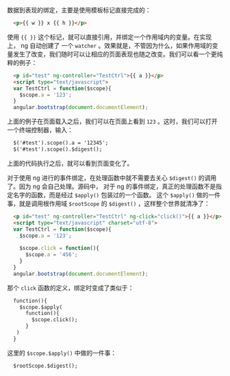 数据到表现的绑定，主要是使用模板标记直接完成的：

```html
  <p>{{ w }} x {{ h }}</p>
```

使用 `{{ }}` 这个标记，就可以直接引用，并绑定一个作用域内的变量。在实现上， ng 自动创建了
一个 `watcher` 。效果就是，不管因为什么，如果作用域的变量发生了改变，我们随时可以让相应的页面表现也随之改变。我们可以看一个更纯粹的例子：

```html
  <p id="test" ng-controller="TestCtrl">{{ a }}</p>  
  <script type="text/javascript">  
  var TestCtrl = function($scope){  
    $scope.a = '123'; 
  }  
  angular.bootstrap(document.documentElement);  
```

上面的例子在页面载入之后，我们可以在页面上看到 `123` 。这时，我们可以打开一个终端控制器，输入：

```html
  $('#test').scope().a = '12345';  
  $('#test').scope().$digest();
```

上面的代码执行之后，就可以看到页面变化了。  


对于使用 ng 进行的事件绑定，在处理函数中就不需要去关心 `$digest()` 的调用了。因为 ng 会自己处理。源码中，
对于 ng 的事件绑定，真正的处理函数不是指定名字的函数，而是经过 `$apply()` 包装过的一个函数。
这个 `$apply()` 做的一件事，就是调用根作用域 `$rootScope` 的 `$digest()` ，这样整个世界就清净了：

```html
  <p id="test" ng-controller="TestCtrl" ng-click="click()">{{ a }}</p>  
  <script type="text/javascript" charset="utf-8">
  var TestCtrl = function($scope){  
    $scope.a = '123';  
	
	$scope.click = function(){  
	  $scope.a = '456';  
	}  
  }
  angular.bootstrap(document.documentElement);  
```

那个 `click` 函数的定义，绑定时变成了类似于：  

```html
  function(){  
    $scope.$apply(  
	  function(){  
	    $scope.click();  
	  }
   )
  }   
```

这里的 `$scope.$apply()` 中做的一件事：  

```html
  $rootScope.$digest(); 
```
